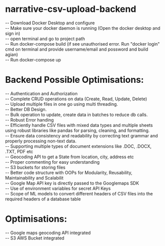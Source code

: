 # narrative-csv-upload-backend

-- Download Docker Desktop and configure\
-- Make sure your docker daemon is running (Open the docker desktop and sign in)\
-- open terminal and go to project path\
-- Run docker-compose build (if see unauthorised error. Run "docker login" cmd on terminal and provide username/email and possword and build agian)\
-- Run docker-compose up




# Backend Possible Optimisations:
-- Authentication and Authorization\
-- Complete CRUD operations on data (Create, Read, Update, Delete)\
-- Upload multiple files in one go using multi threading.\
-- Better DB Design.\
-- Bulk operation to update, create data in batches to reduce db calls.\
-- Robust Error handing\
-- Efficiently handle CSV files with mixed data types and multiple sheets using robust libraries like pandas for parsing, cleaning, and formatting.\
-- Ensure data consistency and readability by correcting text grammar and properly processing non-text data.\
-- Supporting multiple types of document extensions like .DOC, .DOCX, .TXT, PDF etc\
-- Geocoding API to get a State from location, city, address etc\
-- Proper commenting for easy understanding\
-- S3 buckets for storing files\
-- Better code structure with OOPs for Modularity, Reusability, Maintainability and Scalabilit\
-- Google Map API key is directly passed to the Googlemaps SDK\
-- Use of environment variables for secret API Keys\
-- Scope of ML models to convert different headers of CSV files into the required headers of a database table 


# Optimisations:
-- Google maps geocoding API integrated\
-- S3 AWS Bucket integrated

